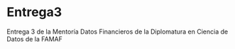 # Entrega3
Entrega 3 de la Mentoría Datos Financieros de la Diplomatura en Ciencia de Datos de la FAMAF
